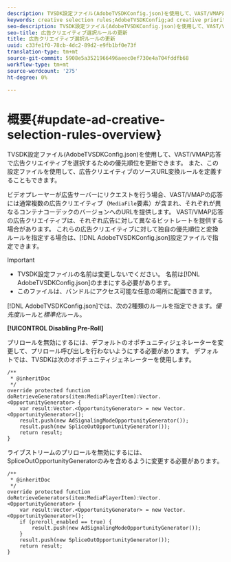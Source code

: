 ```yaml
---
description: TVSDK設定ファイル(AdobeTVSDKConfig.json)を使用して、VAST/VMAP応答で広告クリエイティブを選択するための優先順位を更新できます。 また、この設定ファイルを使用して、広告クリエイティブのソースURL変換ルールを定義することもできます。
keywords: creative selection rules;AdobeTVSDKConfig;ad creative priorities;transformation rules
seo-description: TVSDK設定ファイル(AdobeTVSDKConfig.json)を使用して、VAST/VMAP応答で広告クリエイティブを選択するための優先順位を更新できます。 また、この設定ファイルを使用して、広告クリエイティブのソースURL変換ルールを定義することもできます。
seo-title: 広告クリエイティブ選択ルールの更新
title: 広告クリエイティブ選択ルールの更新
uuid: c33fe1f0-78cb-4dc2-89d2-e9fb1bf0e73f
translation-type: tm+mt
source-git-commit: 5908e5a3521966496aeec0ef730e4a704fddfb68
workflow-type: tm+mt
source-wordcount: '275'
ht-degree: 0%

---
```



# 概要{#update-ad-creative-selection-rules-overview}

TVSDK設定ファイル(AdobeTVSDKConfig.json)を使用して、VAST/VMAP応答で広告クリエイティブを選択するための優先順位を更新できます。 また、この設定ファイルを使用して、広告クリエイティブのソースURL変換ルールを定義することもできます。

ビデオプレーヤーが広告サーバーにリクエストを行う場合、VAST/VMAPの応答には通常複数の広告クリエイティブ（`MediaFile`要素）が含まれ、それぞれが異なるコンテナコーデックのバージョンへのURLを提供します。 VAST/VMAP応答の広告クリエイティブは、それぞれ広告に対して異なるビットレートを提供する場合があります。 これらの広告クリエイティブに対して独自の優先順位と変換ルールを指定する場合は、[!DNL AdobeTVSDKConfig.json]設定ファイルで指定できます。

>[!IMPORTANT]
>
>* TVSDK設定ファイルの名前は変更しないでください。 名前は[!DNL AdobeTVSDKConfig.json]のままにする必要があります。
>* このファイルは、バンドルにアクセス可能な任意の場所に配置できます。

>



[!DNL AdobeTVSDKConfig.json]では、次の2種類のルールを指定できます。*優先度*&#x200B;ルールと&#x200B;*標準化*&#x200B;ルール。

**[!UICONTROL Disabling Pre-Roll]**

プリロールを無効にするには、デフォルトのオポチュニティジェネレーターを変更して、プリロール呼び出しを行わないようにする必要があります。 デフォルトでは、TVSDKは次のオポチュニティジェネレーターを使用します。

```
/** 
 * @inheritDoc 
 */ 
override protected function doRetrieveGenerators(item:MediaPlayerItem):Vector.<OpportunityGenerator> { 
    var result:Vector.<OpportunityGenerator> = new Vector.<OpportunityGenerator>(); 
    result.push(new AdSignalingModeOpportunityGenerator()); 
    result.push(new SpliceOutOpportunityGenerator()); 
    return result; 
} 
```

ライブストリームのプリロールを無効にするには、SpliceOutOpportunityGeneratorのみを含めるように変更する必要があります。

```
/** 
 * @inheritDoc 
 */ 
override protected function doRetrieveGenerators(item:MediaPlayerItem):Vector.<OpportunityGenerator> { 
    var result:Vector.<OpportunityGenerator> = new Vector.<OpportunityGenerator>(); 
    if (preroll_enabled == true) { 
        result.push(new AdSignalingModeOpportunityGenerator()); 
    } 
    result.push(new SpliceOutOpportunityGenerator()); 
    return result; 
}
```

